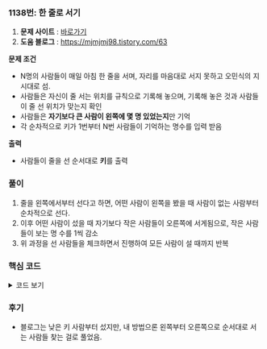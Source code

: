 ### 1138번: 한 줄로 서기

1. **문제 사이트** : [바로가기](https://www.acmicpc.net/problem/1138)
2. **도움 블로그** : https://mjmjmj98.tistory.com/63

**문제 조건**
- N명의 사람들이 매일 아침 한 줄을 서며, 자리를 마음대로 서지 못하고 오민식의 지시대로 섬.
- 사람들은 자신이 줄 서는 위치를 규칙으로 기록해 놓으며, 기록해 놓은 것과 사람들이 줄 선 위치가 맞는지 확인
- 사람들은 **자기보다 큰 사람이 왼쪽에 몇 명 있었는지**만 기억
- 각 순차적으로 키가 1번부터 N번 사람들이 기억하는 명수를 입력 받음

**출력**  
- 사람들이 줄을 선 순서대로 **키**를 출력

### 풀이
1. 줄을 왼쪽에서부터 선다고 하면, 어떤 사람이 왼쪽을 봤을 때 사람이 없는 사람부터 순차적으로 선다.
2. 이후 어떤 사람이 섰을 때 자기보다 작은 사람들이 오른쪽에 서게됨으로, 작은 사람들이 보는 명 수를 1씩 감소
3. 위 과정을 선 사람들을 체크하면서 진행하여 모든 사람이 설 때까지 반복

### 핵심 코드

<details>
<summary>코드 보기</summary>

```cpp
void solve() {
    // 내 풀이
    for(int i = 1; i <= n; i++) {
        
        // 1번부터 n번까지 0인 값 찾기
        for(int j = 1; j <= n; j++) {
            if(!vis[j] && height[j] == 0) {
                cout << j << ' ';
                
                // 방문 처리 후, 자기보다 낮은 사람 값 낮추기
                vis[j] = true;
                while(j--) if(height[j]) height[j]--;
                
                break;
            }
        }
    }
}
```
- `n`명의 사람들을 줄을 왼쪽에서 오른쪽으로 서야함으로 반복
- 왼쪽부터 차례대로 서는 위치에서 `vis[]`로 서지 않은 사람이며, `height[]`이 0으로 왼쪽을 봤을 때 없는 사람부터 섬.
- 해당 차례에서 선 사람은 체크를 하고 선 사람보다 키가 작은 사람들은 이제 우측에 서게 됨으로 사람이 보이게 됨으로, 각 키의 명수들을 1씩 감소
- 이후, 과정들을 계속 반복하여 `n`명의 사람들이 각자 자기 위치를 차례대로 출력되게 됨.
</details>

### 후기
- 블로그는 낮은 키 사람부터 섰지만, 내 방법으론 왼쪽부터 오른쪽으로 순서대로 서는 사람들 찾는 걸로 풀었음.